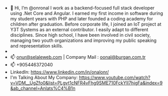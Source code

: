 - 👋 Hi, I’m @onronal
I work as a backend-focused full stack developer using .Net Core and Angular. I earned my first income in software during my student years with PHP and later founded a coding academy for children after graduation. Before corporate life, I joined an IoT project at Y3T Systems as an external contributor. I easily adapt to different disciplines. Since high school, I have been involved in civil society, managing two youth organizations and improving my public speaking and representation skills.
-
- 📫 onur@selaleweb.com | Company Mail : oonal@burgan.com.tr
- 📫 +905446372040
- LinkedIn: https://www.linkedin.com/in/onalonr/
- I'm Talking About My Company: https://www.youtube.com/watch?v=VDM__UgZfo0&list=PLgvt1cNFR4vFhg9SME710FckYII7hjgFa&index=9&ab_channel=Anlats%C4%B1n
